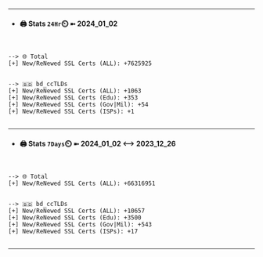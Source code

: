 

---
- #### 🖨️ **Stats** `24Hr`⏲️ ➼ 2024_01_02
```console


--> 🌐 Total
[+] New/ReNewed SSL Certs (ALL): +7625925


--> 🇧🇩 bd_ccTLDs
[+] New/ReNewed SSL Certs (ALL): +1063
[+] New/ReNewed SSL Certs (Edu): +353
[+] New/ReNewed SSL Certs (Gov|Mil): +54
[+] New/ReNewed SSL Certs (ISPs): +1


```

---
- #### 🖨️ **Stats** `7Days`⏲️ ➼ 2024_01_02 <--> 2023_12_26
```console


--> 🌐 Total
[+] New/ReNewed SSL Certs (ALL): +66316951


--> 🇧🇩 bd_ccTLDs
[+] New/ReNewed SSL Certs (ALL): +10657
[+] New/ReNewed SSL Certs (Edu): +3500
[+] New/ReNewed SSL Certs (Gov|Mil): +543
[+] New/ReNewed SSL Certs (ISPs): +17


```

---

